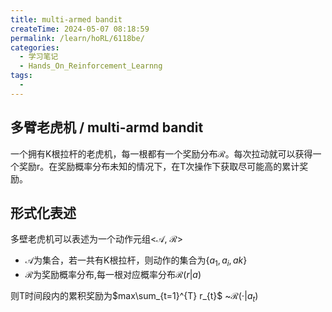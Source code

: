 ```yaml
---
title: multi-armed bandit
createTime: 2024-05-07 08:18:59
permalink: /learn/hoRL/6118be/
categories:
  - 学习笔记
  - Hands_On_Reinforcement_Learnng
tags:
  - 
---
```


## 多臂老虎机 / multi-armd bandit

一个拥有K根拉杆的老虎机，每一根都有一个奖励分布$\mathcal{R}$。每次拉动就可以获得一个奖励r。在奖励概率分布未知的情况下，在T次操作下获取尽可能高的累计奖励。

## 形式化表述

多壁老虎机可以表述为一个动作元组<$\mathcal{A}$, $\mathcal{R}$>

- $\mathcal{A}$为集合，若一共有K根拉杆，则动作的集合为$\{a_{1},a_{i},a{k}\}$
- $\mathcal{R}$为奖励概率分布,每一根对应概率分布$\mathcal{R}(r|a)$

则T时间段内的累积奖励为$max\sum_{t=1}^{T} r_{t}$ ~$\mathcal{R}(\cdot |a_{t})$
